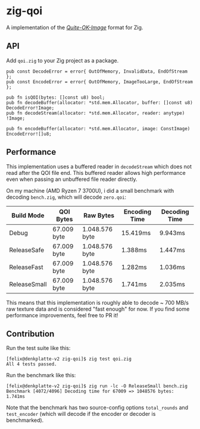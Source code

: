 # zig-qoi

A implementation of the [_Quite-OK-Image_](https://phoboslab.org/log/2021/11/qoi-fast-lossless-image-compression) format for Zig.

## API

Add `qoi.zig` to your Zig project as a package.

```zig
pub const DecodeError = error{ OutOfMemory, InvalidData, EndOfStream };
pub const EncodeError = error{ OutOfMemory, ImageTooLarge, EndOfStream };

pub fn isQOI(bytes: []const u8) bool;
pub fn decodeBuffer(allocator: *std.mem.Allocator, buffer: []const u8) DecodeError!Image;
pub fn decodeStream(allocator: *std.mem.Allocator, reader: anytype) !Image;

pub fn encodeBuffer(allocator: *std.mem.Allocator, image: ConstImage) EncodeError![]u8;
```

## Performance

This implementation uses a buffered reader in `decodeStream` which does not read after the QOI file end. This buffered reader allows high performance even when passing an unbuffered file reader directly.

On my machine (AMD Ryzen 7 3700U), i did a small benchmark with decoding `bench.zig`, which will decode `zero.qoi`:

| Build Mode   | QOI Bytes   | Raw Bytes      | Encoding Time | Decoding Time |
| ------------ | ----------- | -------------- | ------------- | ------------- |
| Debug        | 67.009 byte | 1.048.576 byte | 15.419ms      | 9.943ms       |
| ReleaseSafe  | 67.009 byte | 1.048.576 byte | 1.388ms       | 1.447ms       |
| ReleaseFast  | 67.009 byte | 1.048.576 byte | 1.282ms       | 1.036ms       |
| ReleaseSmall | 67.009 byte | 1.048.576 byte | 1.741ms       | 2.035ms       |

This means that this implementation is roughly able to decode ~ 700 MB/s raw texture data and is considered "fast enough" for now. If you find some performance improvements, feel free to PR it!

## Contribution

Run the test suite like this:

```sh-console
[felix@denkplatte-v2 zig-qoi]$ zig test qoi.zig
All 4 tests passed.
```

Run the benchmark like this:

```sh-console
[felix@denkplatte-v2 zig-qoi]$ zig run -lc -O ReleaseSmall bench.zig
Benchmark [4072/4096] Decoding time for 67009 => 1048576 bytes: 1.741ms
```

Note that the benchmark has two source-config options `total_rounds` and `test_encoder` (which will decode if the encoder or decoder is benchmarked).
